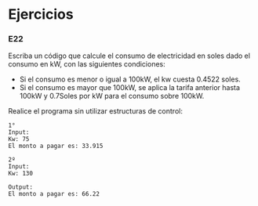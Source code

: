 # Ejercicios
### E22
Escriba un código que calcule el consumo de electricidad en soles dado el consumo en kW, con las siguientes condiciones:
- Si el consumo es menor o igual a 100kW, el kw cuesta 0.4522 soles.
- Si el consumo es mayor que 100kW, se aplica la tarifa anterior hasta 100kW y 0.7Soles por kW para el consumo sobre 100kW.

Realice el programa sin utilizar estructuras de control:

```
1°
Input:
Kw: 75
El monto a pagar es: 33.915

2º
Input:
Kw: 130

Output:
El monto a pagar es: 66.22
```
